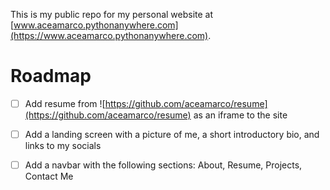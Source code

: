 This is my public repo for my personal website at [www.aceamarco.pythonanywhere.com](https://www.aceamarco.pythonanywhere.com).

# Roadmap

- [ ] Add resume from ![https://github.com/aceamarco/resume](https://github.com/aceamarco/resume) as an iframe to the site


- [ ] Add a landing screen with a picture of me, a short introductory bio, and links to my socials


- [ ] Add a navbar with the following sections: About, Resume, Projects, Contact Me
